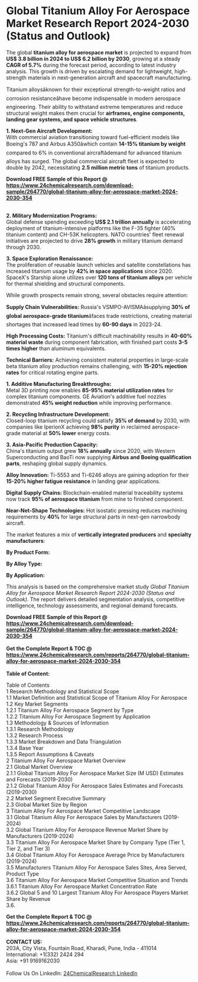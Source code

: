 <h1>Global Titanium Alloy For Aerospace Market Research Report 2024-2030 (Status and Outlook)</h1><p>The global <strong>titanium alloy for aerospace market</strong> is projected to expand from <strong>US$ 3.8 billion in 2024 to US$ 6.2 billion by 2030</strong>, growing at a steady <strong>CAGR of 5.7%</strong> during the forecast period, according to latest industry analysis. This growth is driven by escalating demand for lightweight, high-strength materials in next-generation aircraft and spacecraft manufacturing.</p><p>Titanium alloysâknown for their exceptional strength-to-weight ratios and corrosion resistanceâhave become indispensable in modern aerospace engineering. Their ability to withstand extreme temperatures and reduce structural weight makes them crucial for <strong>airframes, engine components, landing gear systems, and space vehicle structures</strong>.</p><p><strong>1. Next-Gen Aircraft Development:</strong><br>
With commercial aviation transitioning toward fuel-efficient models like Boeing's 787 and Airbus A350âwhich contain <strong>14-15% titanium by weight</strong> compared to 6% in conventional aircraftâdemand for advanced titanium alloys has surged. The global commercial aircraft fleet is expected to double by 2042, necessitating <strong>2.5 million metric tons</strong> of titanium products.</p><div><b>Download FREE Sample of this Report @ 
            <a href="https://www.24chemicalresearch.com/download-sample/264770/global-titanium-alloy-for-aerospace-market-2024-2030-354">
            https://www.24chemicalresearch.com/download-sample/264770/global-titanium-alloy-for-aerospace-market-2024-2030-354</a></b></div><br><p><strong>2. Military Modernization Programs:</strong><br>
Global defense spending exceeding <strong>US$ 2.1 trillion annually</strong> is accelerating deployment of titanium-intensive platforms like the F-35 fighter (40% titanium content) and CH-53K helicopters. NATO countries' fleet renewal initiatives are projected to drive <strong>28% growth</strong> in military titanium demand through 2030.</p><p><strong>3. Space Exploration Renaissance:</strong><br>
The proliferation of reusable launch vehicles and satellite constellations has increased titanium usage by <strong>42% in space applications</strong> since 2020. SpaceX's Starship alone utilizes over <strong>120 tons of titanium alloys</strong> per vehicle for thermal shielding and structural components.</p><p>While growth prospects remain strong, several obstacles require attention:</p><p><strong>Supply Chain Vulnerabilities:</strong> Russia's VSMPO-AVISMAâsupplying <strong>30% of global aerospace-grade titanium</strong>âfaces trade restrictions, creating material shortages that increased lead times by <strong>60-90 days</strong> in 2023-24.</p><p><strong>High Processing Costs:</strong> Titanium's difficult machinability results in <strong>40-60% material waste</strong> during component fabrication, with finished part costs <strong>3-5 times higher</strong> than aluminum equivalents.</p><p><strong>Technical Barriers:</strong> Achieving consistent material properties in large-scale beta titanium alloy production remains challenging, with <strong>15-20% rejection rates</strong> for critical rotating engine parts.</p><p><strong>1. Additive Manufacturing Breakthroughs:</strong><br>
Metal 3D printing now enables <strong>85-95% material utilization rates</strong> for complex titanium components. GE Aviation's additive fuel nozzles demonstrated <strong>45% weight reduction</strong> while improving performance.</p><p><strong>2. Recycling Infrastructure Development:</strong><br>
Closed-loop titanium recycling could satisfy <strong>35% of demand</strong> by 2030, with companies like IperionX achieving <strong>98% purity</strong> in reclaimed aerospace-grade material at <strong>50% lower</strong> energy costs.</p><p><strong>3. Asia-Pacific Production Capacity:</strong><br>
China's titanium output grew <strong>18% annually</strong> since 2020, with Western Superconducting and BaoTi now supplying <strong>Airbus and Boeing qualification parts</strong>, reshaping global supply dynamics.</p><p><strong>Alloy Innovation:</strong> Ti-5553 and Ti-6246 alloys are gaining adoption for their <strong>15-20% higher fatigue resistance</strong> in landing gear applications.</p><p><strong>Digital Supply Chains:</strong> Blockchain-enabled material traceability systems now track <strong>95% of aerospace titanium</strong> from mine to finished component.</p><p><strong>Near-Net-Shape Technologies:</strong> Hot isostatic pressing reduces machining requirements by <strong>40%</strong> for large structural parts in next-gen narrowbody aircraft.</p><p>The market features a mix of <strong>vertically integrated producers</strong> and <strong>specialty manufacturers</strong>:</p><p><strong>By Product Form:</strong></p><p><strong>By Alloy Type:</strong></p><p><strong>By Application:</strong></p><p>This analysis is based on the comprehensive market study <em>Global Titanium Alloy for Aerospace Market Research Report 2024-2030 (Status and Outlook)</em>. The report delivers detailed segmentation analysis, competitive intelligence, technology assessments, and regional demand forecasts.</p><div><b>Download FREE Sample of this Report @ 
            <a href="https://www.24chemicalresearch.com/download-sample/264770/global-titanium-alloy-for-aerospace-market-2024-2030-354">
            https://www.24chemicalresearch.com/download-sample/264770/global-titanium-alloy-for-aerospace-market-2024-2030-354</a></b></div><br><div><b>Get the Complete Report & TOC @ 
            <a href="https://www.24chemicalresearch.com/reports/264770/global-titanium-alloy-for-aerospace-market-2024-2030-354">
            https://www.24chemicalresearch.com/reports/264770/global-titanium-alloy-for-aerospace-market-2024-2030-354</a></b></div><br>
            <b>Table of Content:</b><p>Table of Contents<br />
1 Research Methodology and Statistical Scope<br />
1.1 Market Definition and Statistical Scope of Titanium Alloy For Aerospace<br />
1.2 Key Market Segments<br />
1.2.1 Titanium Alloy For Aerospace Segment by Type<br />
1.2.2 Titanium Alloy For Aerospace Segment by Application<br />
1.3 Methodology & Sources of Information<br />
1.3.1 Research Methodology<br />
1.3.2 Research Process<br />
1.3.3 Market Breakdown and Data Triangulation<br />
1.3.4 Base Year<br />
1.3.5 Report Assumptions & Caveats<br />
2 Titanium Alloy For Aerospace Market Overview<br />
2.1 Global Market Overview<br />
2.1.1 Global Titanium Alloy For Aerospace Market Size (M USD) Estimates and Forecasts (2019-2030)<br />
2.1.2 Global Titanium Alloy For Aerospace Sales Estimates and Forecasts (2019-2030)<br />
2.2 Market Segment Executive Summary<br />
2.3 Global Market Size by Region<br />
3 Titanium Alloy For Aerospace Market Competitive Landscape<br />
3.1 Global Titanium Alloy For Aerospace Sales by Manufacturers (2019-2024)<br />
3.2 Global Titanium Alloy For Aerospace Revenue Market Share by Manufacturers (2019-2024)<br />
3.3 Titanium Alloy For Aerospace Market Share by Company Type (Tier 1, Tier 2, and Tier 3)<br />
3.4 Global Titanium Alloy For Aerospace Average Price by Manufacturers (2019-2024)<br />
3.5 Manufacturers Titanium Alloy For Aerospace Sales Sites, Area Served, Product Type<br />
3.6 Titanium Alloy For Aerospace Market Competitive Situation and Trends<br />
3.6.1 Titanium Alloy For Aerospace Market Concentration Rate<br />
3.6.2 Global 5 and 10 Largest Titanium Alloy For Aerospace Players Market Share by Revenue<br />
3.6.</p><div><b>Get the Complete Report & TOC @ 
            <a href="https://www.24chemicalresearch.com/reports/264770/global-titanium-alloy-for-aerospace-market-2024-2030-354">
            https://www.24chemicalresearch.com/reports/264770/global-titanium-alloy-for-aerospace-market-2024-2030-354</a></b></div><br><b>CONTACT US:</b><br>
            203A, City Vista, Fountain Road, Kharadi, Pune, India - 411014<br>
            International: +1(332) 2424 294<br>
            Asia: +91 9169162030 <br><br>
            Follow Us On LinkedIn: <a href="https://www.linkedin.com/company/24chemicalresearch/">24ChemicalResearch LinkedIn</a>
